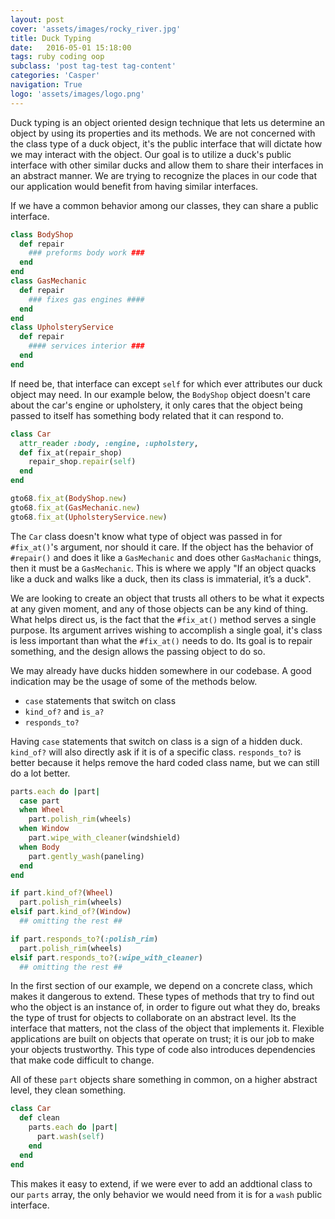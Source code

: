 ```yaml
---
layout: post
cover: 'assets/images/rocky_river.jpg'
title: Duck Typing
date:   2016-05-01 15:18:00
tags: ruby coding oop
subclass: 'post tag-test tag-content'
categories: 'Casper'
navigation: True
logo: 'assets/images/logo.png'
---
```


Duck typing is an object oriented design technique that lets us determine an object by using its properties and its methods. We are not concerned with the class type of a duck object, it's the public interface that will dictate how we may interact with the object. Our goal is to utilize a duck's public interface with other similar ducks and allow them to share their interfaces in an abstract manner. We are trying to recognize the places in our code that our application would benefit from having similar interfaces.

If we have a common behavior among our classes, they can share a public interface.

````ruby
class BodyShop
  def repair
    ### preforms body work ###
  end
end
class GasMechanic
  def repair
    ### fixes gas engines ####
  end
end
class UpholsteryService
  def repair
    #### services interior ###
  end
end
````

If need be, that interface can except `self` for which ever attributes our duck object may need. In our example below, the `BodyShop` object doesn't care about the car's engine or upholstery, it only cares that the object being passed to itself has something body related that it can respond to.

````ruby
class Car
  attr_reader :body, :engine, :upholstery, 
  def fix_at(repair_shop)
    repair_shop.repair(self)
  end
end

gto68.fix_at(BodyShop.new)
gto68.fix_at(GasMechanic.new)
gto68.fix_at(UpholsteryService.new)
````
The `Car` class doesn't know what type of object was passed in for `#fix_at()`'s argument, nor should it care. If the object has the behavior of `#repair()` and does it like a `GasMechanic` and does other `GasMachanic` things, then it must be a `GasMechanic`. This is where we apply "If an object quacks like a duck and walks like a duck, then its class is immaterial, it’s a duck".

We are looking to create an object that trusts all others to be what it expects at any given moment, and any of those objects can be any kind of thing. What helps direct us, is the fact that the `#fix_at()` method serves a single purpose. Its argument arrives wishing to accomplish a single goal, it's class is less important than what the `#fix_at()` needs to do. Its goal is to repair something, and the design allows the passing object to do so.

We may already have ducks hidden somewhere in our codebase. A good indication may be the usage of some of the methods below.

* `case` statements that switch on class
* `kind_of?` and `is_a?`
* `responds_to?`

Having `case` statements that switch on class is a sign of a hidden duck. `kind_of?` will also directly ask if it is of a specific class. `responds_to?` is better because it helps remove the hard coded class name, but we can still do a lot better.

````ruby
parts.each do |part|
  case part
  when Wheel
    part.polish_rim(wheels)
  when Window
    part.wipe_with_cleaner(windshield)
  when Body
    part.gently_wash(paneling)
  end
end

if part.kind_of?(Wheel)
  part.polish_rim(wheels)
elsif part.kind_of?(Window)
  ## omitting the rest ##

if part.responds_to?(:polish_rim)
  part.polish_rim(wheels)
elsif part.responds_to?(:wipe_with_cleaner)
  ## omitting the rest ##
````

In the first section of our example, we depend on a concrete class, which makes it dangerous to extend. These types of methods that try to find out who the object is an instance of, in order to figure out what they do, breaks the type of trust for objects to collaborate on an abstract level. Its the interface that matters, not the class of the object that implements it. Flexible applications are built on objects that operate on trust; it is our job to make your objects trustworthy. This type of code also introduces dependencies that make code difficult to change.

All of these `part` objects share something in common, on a higher abstract level, they clean something.

````ruby
class Car
  def clean
    parts.each do |part|
      part.wash(self)
    end
  end
end
````

This makes it easy to extend, if we were ever to add an addtional class to our `parts` array, the only behavior we would need from it is for a `wash` public interface.

